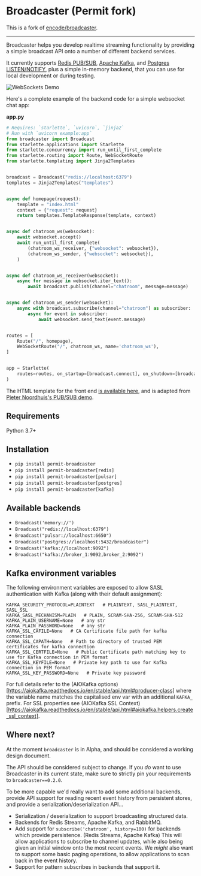 # Broadcaster (Permit fork)

This is a fork of [encode/broadcaster](https://github.com/encode/broadcaster).

----

Broadcaster helps you develop realtime streaming functionality by providing
a simple broadcast API onto a number of different backend services.

It currently supports [Redis PUB/SUB](https://redis.io/topics/pubsub), [Apache Kafka](https://kafka.apache.org/), and [Postgres LISTEN/NOTIFY](https://www.postgresql.org/docs/current/sql-notify.html), plus a simple in-memory backend, that you can use for local development or during testing.

<img src="https://raw.githubusercontent.com/encode/broadcaster/master/docs/demo.gif" alt='WebSockets Demo'>

Here's a complete example of the backend code for a simple websocket chat app:

**app.py**

```python
# Requires: `starlette`, `uvicorn`, `jinja2`
# Run with `uvicorn example:app`
from broadcaster import Broadcast
from starlette.applications import Starlette
from starlette.concurrency import run_until_first_complete
from starlette.routing import Route, WebSocketRoute
from starlette.templating import Jinja2Templates


broadcast = Broadcast("redis://localhost:6379")
templates = Jinja2Templates("templates")


async def homepage(request):
    template = "index.html"
    context = {"request": request}
    return templates.TemplateResponse(template, context)


async def chatroom_ws(websocket):
    await websocket.accept()
    await run_until_first_complete(
        (chatroom_ws_receiver, {"websocket": websocket}),
        (chatroom_ws_sender, {"websocket": websocket}),
    )


async def chatroom_ws_receiver(websocket):
    async for message in websocket.iter_text():
        await broadcast.publish(channel="chatroom", message=message)


async def chatroom_ws_sender(websocket):
    async with broadcast.subscribe(channel="chatroom") as subscriber:
        async for event in subscriber:
            await websocket.send_text(event.message)


routes = [
    Route("/", homepage),
    WebSocketRoute("/", chatroom_ws, name='chatroom_ws'),
]


app = Starlette(
    routes=routes, on_startup=[broadcast.connect], on_shutdown=[broadcast.disconnect],
)
```

The HTML template for the front end [is available here](https://github.com/encode/broadcaster/blob/master/example/templates/index.html), and is adapted from [Pieter Noordhuis's PUB/SUB demo](https://gist.github.com/pietern/348262).

## Requirements

Python 3.7+

## Installation

* `pip install permit-broadcaster`
* `pip install permit-broadcaster[redis]`
* `pip install permit-broadcaster[pulsar]`
* `pip install permit-broadcaster[postgres]`
* `pip install permit-broadcaster[kafka]`

## Available backends

* `Broadcast('memory://')`
* `Broadcast("redis://localhost:6379")`
* `Broadcast("pulsar://localhost:6650")`
* `Broadcast("postgres://localhost:5432/broadcaster")`
* `Broadcast("kafka://localhost:9092")`
* `Broadcast("kafka://broker_1:9092,broker_2:9092")`


## Kafka environment variables

The following environment variables are exposed to allow SASL authentication with Kafka (along with their default assignment):

```
KAFKA_SECURITY_PROTOCOL=PLAINTEXT   # PLAINTEXT, SASL_PLAINTEXT, SASL_SSL
KAFKA_SASL_MECHANISM=PLAIN   # PLAIN, SCRAM-SHA-256, SCRAM-SHA-512
KAFKA_PLAIN_USERNAME=None   # any str
KAFKA_PLAIN_PASSWORD=None   # any str
KAFKA_SSL_CAFILE=None   # CA Certificate file path for kafka connection
KAFKA_SSL_CAPATH=None   # Path to directory of trusted PEM certificates for kafka connection
KAFKA_SSL_CERTFILE=None   # Public Certificate path matching key to use for Kafka connection in PEM format
KAFKA_SSL_KEYFILE=None   # Private key path to use for Kafka connection in PEM format
KAFKA_SSL_KEY_PASSWORD=None   # Private key password
```

For full details refer to the (AIOKafka options)[https://aiokafka.readthedocs.io/en/stable/api.html#producer-class] where the variable name matches the capitalised env var with an additional `KAFKA_` prefix.
For SSL properties see (AIOKafka SSL Context)[https://aiokafka.readthedocs.io/en/stable/api.html#aiokafka.helpers.create_ssl_context].

## Where next?

At the moment `broadcaster` is in Alpha, and should be considered a working design document.

The API should be considered subject to change. If you *do* want to use Broadcaster in its current
state, make sure to strictly pin your requirements to `broadcaster==0.2.0`.

To be more capable we'd really want to add some additional backends, provide API support for reading recent event history from persistent stores, and provide a serialization/deserialization API...

* Serialization / deserialization to support broadcasting structured data.
* Backends for Redis Streams, Apache Kafka, and RabbitMQ.
* Add support for `subscribe('chatroom', history=100)` for backends which provide persistence. (Redis Streams, Apache Kafka) This will allow applications to subscribe to channel updates, while also being given an initial window onto the most recent events. We *might* also want to support some basic paging operations, to allow applications to scan back in the event history.
* Support for pattern subscribes in backends that support it.
